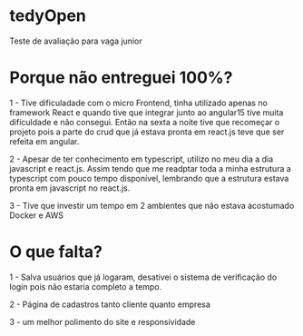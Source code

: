 # tedyOpen
Teste de avaliação para vaga junior

# Porque não entreguei 100%?

1 - Tive dificuladade com o micro Frontend, tinha utilizado apenas no framework React e quando tive que integrar junto ao angular15 tive muita dificuldade e não consegui. Então na sexta a noite tive que recomeçar o projeto pois a parte do crud que já estava pronta em react.js teve que ser refeita em angular.

2 -  Apesar de ter conhecimento em typescript, utilizo no meu dia a dia javascript e react.js. Assim tendo que me readptar toda a minha estrutura a typescript com pouco tempo disponível, lembrando que a estrutura estava pronta em javascript no react.js.

3 - Tive que investir um tempo em 2 ambientes que não estava acostumado Docker e AWS

# O que falta?

1 - Salva usuários que já logaram, desativei o sistema  de verificação do login pois não estaria completo a tempo.

2 -  Página de cadastros tanto cliente quanto empresa

3 -  um melhor polimento do site e responsividade
